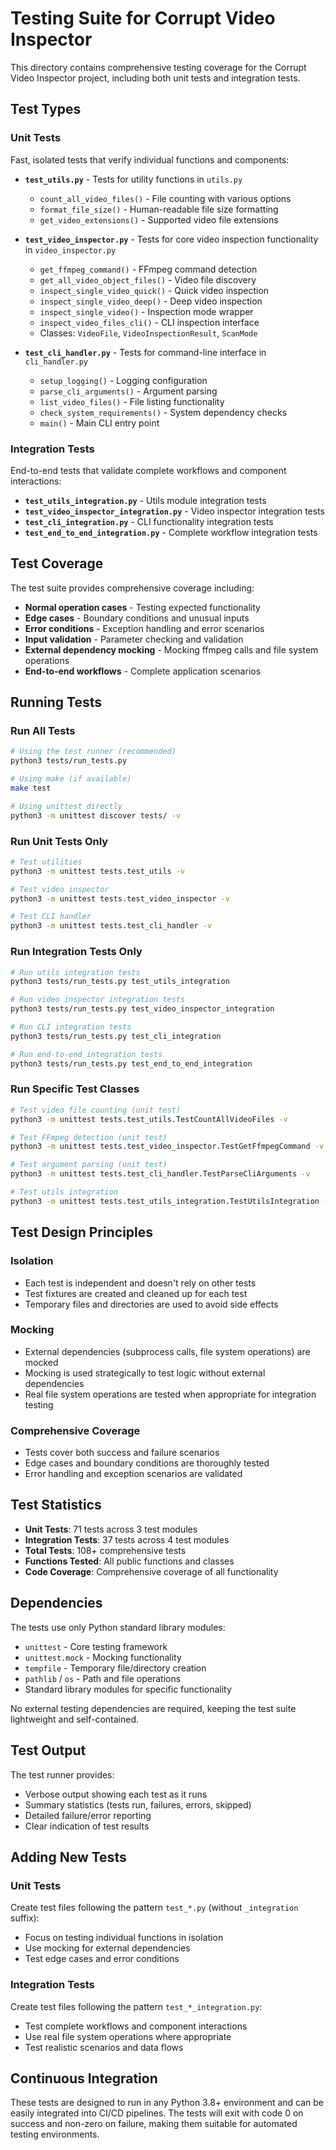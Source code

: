 # Testing Suite for Corrupt Video Inspector

This directory contains comprehensive testing coverage for the Corrupt Video Inspector project, including both unit tests and integration tests.

## Test Types

### Unit Tests
Fast, isolated tests that verify individual functions and components:

- **`test_utils.py`** - Tests for utility functions in `utils.py`
  - `count_all_video_files()` - File counting with various options
  - `format_file_size()` - Human-readable file size formatting
  - `get_video_extensions()` - Supported video file extensions

- **`test_video_inspector.py`** - Tests for core video inspection functionality in `video_inspector.py`
  - `get_ffmpeg_command()` - FFmpeg command detection
  - `get_all_video_object_files()` - Video file discovery
  - `inspect_single_video_quick()` - Quick video inspection
  - `inspect_single_video_deep()` - Deep video inspection
  - `inspect_single_video()` - Inspection mode wrapper
  - `inspect_video_files_cli()` - CLI inspection interface
  - Classes: `VideoFile`, `VideoInspectionResult`, `ScanMode`

- **`test_cli_handler.py`** - Tests for command-line interface in `cli_handler.py`
  - `setup_logging()` - Logging configuration
  - `parse_cli_arguments()` - Argument parsing
  - `list_video_files()` - File listing functionality
  - `check_system_requirements()` - System dependency checks
  - `main()` - Main CLI entry point

### Integration Tests
End-to-end tests that validate complete workflows and component interactions:

- **`test_utils_integration.py`** - Utils module integration tests
- **`test_video_inspector_integration.py`** - Video inspector integration tests
- **`test_cli_integration.py`** - CLI functionality integration tests
- **`test_end_to_end_integration.py`** - Complete workflow integration tests

## Test Coverage

The test suite provides comprehensive coverage including:

- **Normal operation cases** - Testing expected functionality
- **Edge cases** - Boundary conditions and unusual inputs
- **Error conditions** - Exception handling and error scenarios
- **Input validation** - Parameter checking and validation
- **External dependency mocking** - Mocking ffmpeg calls and file system operations
- **End-to-end workflows** - Complete application scenarios

## Running Tests

### Run All Tests
```bash
# Using the test runner (recommended)
python3 tests/run_tests.py

# Using make (if available)
make test

# Using unittest directly
python3 -m unittest discover tests/ -v
```

### Run Unit Tests Only
```bash
# Test utilities
python3 -m unittest tests.test_utils -v

# Test video inspector
python3 -m unittest tests.test_video_inspector -v

# Test CLI handler
python3 -m unittest tests.test_cli_handler -v
```

### Run Integration Tests Only
```bash
# Run utils integration tests
python3 tests/run_tests.py test_utils_integration

# Run video inspector integration tests
python3 tests/run_tests.py test_video_inspector_integration

# Run CLI integration tests
python3 tests/run_tests.py test_cli_integration

# Run end-to-end integration tests
python3 tests/run_tests.py test_end_to_end_integration
```

### Run Specific Test Classes
```bash
# Test video file counting (unit test)
python3 -m unittest tests.test_utils.TestCountAllVideoFiles -v

# Test FFmpeg detection (unit test)
python3 -m unittest tests.test_video_inspector.TestGetFfmpegCommand -v

# Test argument parsing (unit test)
python3 -m unittest tests.test_cli_handler.TestParseCliArguments -v

# Test utils integration
python3 -m unittest tests.test_utils_integration.TestUtilsIntegration -v
```

## Test Design Principles

### Isolation
- Each test is independent and doesn't rely on other tests
- Test fixtures are created and cleaned up for each test
- Temporary files and directories are used to avoid side effects

### Mocking
- External dependencies (subprocess calls, file system operations) are mocked
- Mocking is used strategically to test logic without external dependencies
- Real file system operations are tested when appropriate for integration testing

### Comprehensive Coverage
- Tests cover both success and failure scenarios
- Edge cases and boundary conditions are thoroughly tested
- Error handling and exception scenarios are validated

## Test Statistics

- **Unit Tests**: 71 tests across 3 test modules
- **Integration Tests**: 37 tests across 4 test modules
- **Total Tests**: 108+ comprehensive tests
- **Functions Tested**: All public functions and classes
- **Code Coverage**: Comprehensive coverage of all functionality

## Dependencies

The tests use only Python standard library modules:
- `unittest` - Core testing framework
- `unittest.mock` - Mocking functionality
- `tempfile` - Temporary file/directory creation
- `pathlib` / `os` - Path and file operations
- Standard library modules for specific functionality

No external testing dependencies are required, keeping the test suite lightweight and self-contained.

## Test Output

The test runner provides:
- Verbose output showing each test as it runs
- Summary statistics (tests run, failures, errors, skipped)
- Detailed failure/error reporting
- Clear indication of test results

## Adding New Tests

### Unit Tests
Create test files following the pattern `test_*.py` (without `_integration` suffix):
- Focus on testing individual functions in isolation
- Use mocking for external dependencies
- Test edge cases and error conditions

### Integration Tests
Create test files following the pattern `test_*_integration.py`:
- Test complete workflows and component interactions
- Use real file system operations where appropriate
- Test realistic scenarios and data flows

## Continuous Integration

These tests are designed to run in any Python 3.8+ environment and can be easily integrated into CI/CD pipelines. The tests will exit with code 0 on success and non-zero on failure, making them suitable for automated testing environments.
